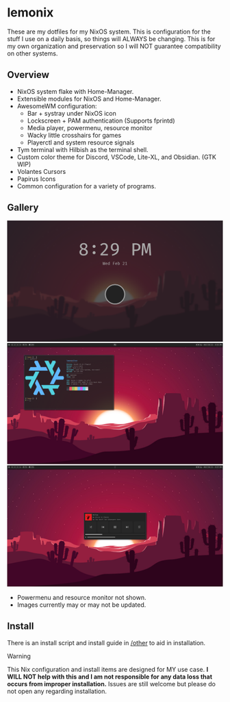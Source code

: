 # lemonix </br>

These are my dotfiles for my NixOS system. This is configuration for the stuff I use on a daily basis, so things will ALWAYS be changing. This is for my own organization and preservation so I will NOT guarantee compatibility on other systems. </br>

## Overview </br>
- NixOS system flake with Home-Manager.
- Extensible modules for NixOS and Home-Manager.
- AwesomeWM configuration:
  - Bar + systray under NixOS icon
  - Lockscreen + PAM authentication (Supports fprintd)
  - Media player, powermenu, resource monitor
  - Wacky little crosshairs for games
  - Playerctl and system resource signals
- Tym terminal with Hilbish as the terminal shell.
- Custom color theme for Discord, VSCode, Lite-XL, and Obsidian. (GTK WIP)
- Volantes Cursors
- Papirus Icons
- Common configuration for a variety of programs.

## Gallery
<img src="other/Desktop-lock.png"> </br>
<img src="other/Desktop-empty.png"> </br>
<img src="other/Desktop-media.png"> </br>
- Powermenu and resource monitor not shown.</br>
- Images currently may or may not be updated. </br>

## Install </br>
There is an install script and install guide in [/other](https://github.com/passivelemon/lemonix/tree/master/other) to aid in installation.

> [!WARNING]
> This Nix configuration and install items are designed for MY use case. <b>I WILL NOT help with this and I am not responsible for any data loss that occurs from improper installation.</b> Issues are still welcome but please do not open any regarding installation.

